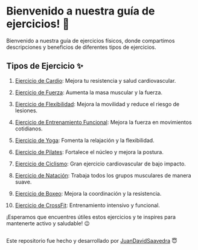 # Bienvenido a nuestra guía de ejercicios! 💪
Bienvenido a nuestra guía de ejercicios físicos, donde compartimos descripciones y beneficios de diferentes tipos de ejercicios.

## Tipos de Ejercicio  ✨

1. [Ejercicio de Cardio](https://github.com/wilskirby/ejercicios/blob/master/GuiaDeEjercicios/cardio.md): Mejora tu resistencia y salud cardiovascular.

2. [Ejercicio de Fuerza](https://github.com/wilskirby/ejercicios/blob/master/GuiaDeEjercicios/fuerza.md): Aumenta la masa muscular y la fuerza.
3. [Ejercicio de Flexibilidad](https://github.com/wilskirby/ejercicios/blob/master/GuiaDeEjercicios/flexibilidad.md): Mejora la movilidad y reduce el riesgo de lesiones.
4. [Ejercicio de Entrenamiento Funcional](https://github.com/wilskirby/ejercicios/blob/master/GuiaDeEjercicios/Entrenamiento_Funcional.md): Mejora la fuerza en movimientos cotidianos.
5. [Ejercicio de Yoga](https://github.com/wilskirby/ejercicios/blob/master/GuiaDeEjercicios/yoga.md): Fomenta la relajación y la flexibilidad.
6. [Ejercicio de Pilates](https://github.com/wilskirby/ejercicios/blob/master/GuiaDeEjercicios/pilates.md): Fortalece el núcleo y mejora la postura.
7. [Ejercicio de Ciclismo](https://github.com/wilskirby/ejercicios/blob/master/GuiaDeEjercicios/ciclismo.md): Gran ejercicio cardiovascular de bajo impacto.
8. [Ejercicio de Natación](https://github.com/wilskirby/ejercicios/blob/master/GuiaDeEjercicios/natacion.md): Trabaja todos los grupos musculares de manera suave.
9. [Ejercicio de Boxeo](https://github.com/wilskirby/ejercicios/blob/master/GuiaDeEjercicios/boxeo.md): Mejora la coordinación y la resistencia.
10. [Ejercicio de CrossFit](https://github.com/wilskirby/ejercicios/blob/master/GuiaDeEjercicios/crossfit.md): Entrenamiento intensivo y funcional.

¡Esperamos que encuentres útiles estos ejercicios y te inspires para mantenerte activo y saludable! 😉

##
Este repositorio fue hecho y desarrollado por [JuanDavidSaavedra](https://github.com/wilskirby) 😇
